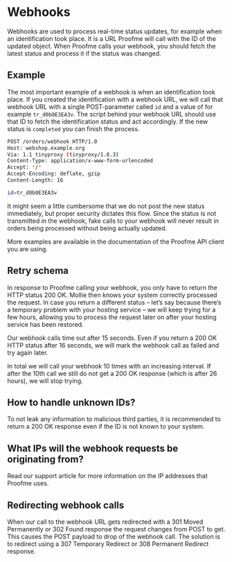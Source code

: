 # Webhooks

Webhooks are used to process real-time status updates, for example when an identification took place. It is a URL Proofme will call with the ID of the updated object. When Proofme calls your webhook, you should fetch the latest status and process it if the status was changed.

## Example
The most important example of a webhook is when an identification took place. If you created the identification with a webhook URL, we will call that webhook URL with a single POST-parameter called `id` and a value of for example `tr_d0b0E3EA3v`. The script behind your webhook URL should use that ID to fetch the identification status and act accordingly. If the new status is `completed` you can finish the process.

```bash
POST /orders/webhook HTTP/1.0
Host: webshop.example.org
Via: 1.1 tinyproxy (tinyproxy/1.8.3)
Content-Type: application/x-www-form-urlencoded
Accept: */*
Accept-Encoding: deflate, gzip
Content-Length: 16

id=tr_d0b0E3EA3v
```

It might seem a little cumbersome that we do not post the new status immediately, but proper security dictates this flow. Since the status is not transmitted in the webhook, fake calls to your webhook will never result in orders being processed without being actually updated.

More examples are available in the documentation of the Proofme API client you are using.

## Retry schema
In response to Proofme calling your webhook, you only have to return the HTTP status 200 OK. Mollie then knows your system correctly processed the request. In case you return a different status – let’s say because there’s a temporary problem with your hosting service – we will keep trying for a few hours, allowing you to process the request later on after your hosting service has been restored.

Our webhook calls time out after 15 seconds. Even if you return a 200 OK HTTP status after 16 seconds, we will mark the webhook call as failed and try again later.

In total we will call your webhook 10 times with an increasing interval. If after the 10th call we still do not get a 200 OK response (which is after 26 hours), we will stop trying.

## How to handle unknown IDs?
To not leak any information to malicious third parties, it is recommended to return a 200 OK response even if the ID is not known to your system.

## What IPs will the webhook requests be originating from?
Read our support article for more information on the IP addresses that Proofme uses.

## Redirecting webhook calls
When our call to the webhook URL gets redirected with a 301 Moved Permanently or 302 Found response the request changes from POST to get. This causes the POST payload to drop of the webhook call. The solution is to redirect using a 307 Temporary Redirect or 308 Permanent Redirect response.